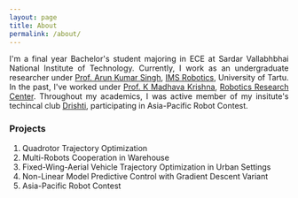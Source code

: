 ```yaml
---
layout: page
title: About
permalink: /about/
---
```

<p align="justify">
I'm a final year Bachelor's student majoring in ECE at Sardar Vallabhbhai National Institute of Technology. Currently, I work as an undergraduate researcher under <a href="https://scholar.google.co.in/citations?user=0zgDoIEAAAAJ&hl=en">Prof. Arun Kumar Singh</a>, <a href="https://ims.ut.ee/Roboticsa">IMS Robotics</a>, University of Tartu. In the past, I've worked under <a href="https://faculty.iiit.ac.in/~mkrishna/">Prof. K Madhava Krishna</a>, <a href="https://robotics.iiit.ac.in/">Robotics Research Center</a>. Throughout my academics, I was active member of my insitute's techincal club <a href="https://drishti-svnit.github.io/drishti/">Drishti</a>, participating in Asia-Pacific Robot Contest.
</p>	

### Projects   
<ol>
<li>Quadrotor Trajectory Optimization</li>
<li>Multi-Robots Cooperation in Warehouse</li>
<li>Fixed-Wing-Aerial Vehicle Trajectory Optimization in Urban Settings</li>
<li>Non-Linear Model Predictive Control with Gradient Descent  Variant</li>  
<li>Asia-Pacific Robot Contest</li>     
</ol>
